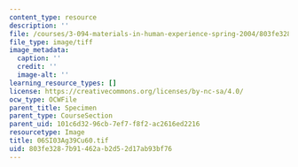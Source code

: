 ```yaml
---
content_type: resource
description: ''
file: /courses/3-094-materials-in-human-experience-spring-2004/803fe3287b91462ab2d52d17ab93bf76_06SI03Ag39Cu60.tif
file_type: image/tiff
image_metadata:
  caption: ''
  credit: ''
  image-alt: ''
learning_resource_types: []
license: https://creativecommons.org/licenses/by-nc-sa/4.0/
ocw_type: OCWFile
parent_title: Specimen
parent_type: CourseSection
parent_uid: 101c6d32-96cb-7ef7-f8f2-ac2616ed2216
resourcetype: Image
title: 06SI03Ag39Cu60.tif
uid: 803fe328-7b91-462a-b2d5-2d17ab93bf76
---
```


